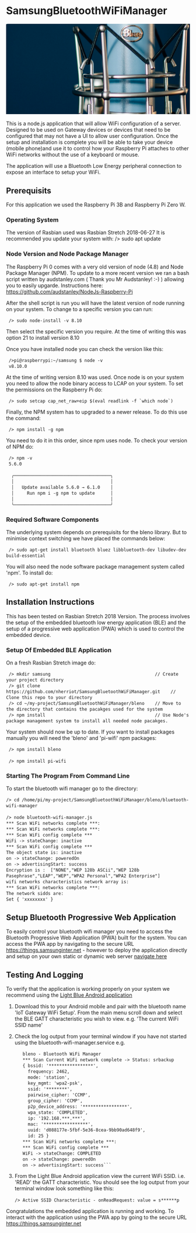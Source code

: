 # SamsungBluetoothWiFiManager

![Main App Screenshot](docs/main-heading-design1.png)

This is a node.js application that will allow WiFi configuration of a server. Designed to be used on Gateway devices or devices that need to be configured that may not have a UI to allow user configuration. Once the setup and installation is complete you will be able to take your device (mobile phone)and use it to control how your Raspberry Pi attaches to other WiFi networks without the use of a keyboard or mouse.

The application will use a Bluetooth Low Energy peripheral connection to expose an interface to setup your WiFi.


## Prerequisits
For this application we used the Raspberry Pi 3B and Raspberry Pi Zero W.

### Operating System
The version of Rasbian used was Rasbian Stretch 2018-06-27
It is recommended you update your system with: /> sudo apt update

### Node Version and Node Package Manager
The Raspberry Pi 0 comes with a very old version of node (4.8) and Node Package Manager (NPM). To update to a more recent version we ran a bash script written by audstanley.com ( Thank you Mr Audstanley! :-) ) allowing you to easily upgarde. Instructions here:
https://github.com/audstanley/NodeJs-Raspberry-Pi

After the shell script is run you will have the latest version of node running on your system. To change to a specific version you can run:

     /> sudo node-install -v 8.10
     
Then select the specific version you require. At the time of writing this was option 21 to install version 8.10

Once you have installed node you can check the version like this:
     
     />pi@raspberrypi:~/samsung $ node -v
     v8.10.0
      
At the time of writing version 8.10 was used. Once node is on your system you need to allow the node binary access to LCAP on your system. To set the permissions on the Raspberry Pi do:

     /> sudo setcap cap_net_raw+eip $(eval readlink -f `which node`)

Finally, the NPM system has to upgraded to a newer release. To do this use the command:

     /> npm install -g npm
     
You need to do it in this order, since npm uses node. To check your version of NPM do:

     /> npm -v
     5.6.0
     
      ╭─────────────────────────────────────╮
      │                                     │
      │   Update available 5.6.0 → 6.1.0    │
      │     Run npm i -g npm to update      │
      │                                     │
      ╰─────────────────────────────────────╯


### Required Software Components
The underlying system depends on prerequisits for the bleno library. But to minimise context switching we have placed the commands below:

     /> sudo apt-get install bluetooth bluez libbluetooth-dev libudev-dev build-essential

You will also need the node software package management system called 'npm'. To install do:

     /> sudo apt-get install npm

   
## Installation Instructions
This has been tested on Rasbian Stretch 2018 Version. The process involves the setup of the embedded bluetooth low energy application (BLE) and the setup of a
progressive web application (PWA) which is used to control the embedded device.

### Setup Of Embedded BLE Application
On a fresh Rasbian Stretch image do:

     /> mkdir samsung                                        // Create your project directory
     /> git clone https://github.com/nherriot/SamsungBluetoothWiFiManager.git    // Clone this repo to your directory
     /> cd ~/my-project/SamsungBluetoothWiFiManager/bleno    // Move to the directory that contains the pacakges used for the system
     /> npm install                                          // Use Node's package management system to install all needed node pacakges.

Your system should now be up to date. If you want to install packages manually you will need the 'bleno' and 'pi-wifi' npm packages:

     /> npm install bleno 
     
     /> npm install pi-wifi

### Starting The Program From Command Line
To start the bluetooth wifi manager go to the directory:

    /> cd /home/pi/my-project/SamsungBluetoothWiFiManager/bleno/bluetooth-wifi-manager
  
    /> node bluetooth-wifi-manager.js
    *** Scan WiFi networks complete ***:
    *** Scan WiFi networks complete ***:
    *** Scan WiFi config complete *** 
    WiFi -> stateChange: inactive
    *** Scan WiFi config complete *** 
    The object state is: inactive
    on -> stateChange: poweredOn
    on -> advertisingStart: success
    Encryption is :  ["NONE","WEP 128b ASCii","WEP 128b Pasephrase","LEAP","WEP","WPA2 Personal","WPA2 Enterprise"]
    wifi networks characteristics network array is: 
    *** Scan WiFi networks complete ***:
    The network sidds are: 
    Set { 'xxxxxxxx' }


## Setup Bluetooth Progressive Web Application
To easily control your bluetooth wifi manager you need to access the Bluetooth Progressive Web Application (PWA) built for the system. You can access the PWA
app by navigating to the secure URL https://things.samsunginter.net - however to deploy the application directly and setup on your own static or dynamic web
server [navigate here](https://github.com/nherriot/SamsungBluetoothWiFiManager/tree/master/webapp)


## Testing And Logging
To verify that the application is working properly on your system we recommend using the [Light Blue Android application](https://play.google.com/store/apps/details?id=com.punchthrough.lightblueexplorer)
1) Download this to your Android mobile and pair with the bluetooth name 'IoT Gateway WiFi Setup'. From the main menu scroll down and select the BLE GATT 
characteristic you wish to view.
e.g. 'The current WiFi SSID name'

2) Check the log output from your terminal window if you have not started using the bluetooth-wifi-manager.service e.g.


     ```/> node bluetooth-wifi-manager.js 
        bleno - Bluetooth WiFi Manager
        *** Scan Current WiFi network complete -> Status: srbackup
        { bssid: '*****************',
          frequency: 2462,
          mode: 'station',
          key_mgmt: 'wpa2-psk',
          ssid: '********',
          pairwise_cipher: 'CCMP',
          group_cipher: 'CCMP',
          p2p_device_address: '*****************',
          wpa_state: 'COMPLETED',
          ip: '192.168.***.***',
          mac: '*****************',
          uuid: 'd088177e-5fbf-5e36-8cea-9bb90ad648f9',
          id: 25 }
        *** Scan WiFi networks complete ***:
        *** Scan WiFi config complete *** 
        WiFi -> stateChange: COMPLETED
        on -> stateChange: poweredOn
        on -> advertisingStart: success```
	
3) From the Light Blue	Android application view the current WiFi SSID. i.e. 'READ' the GATT characteristic. You should see the log output from your terminal
window look something like this:


	```/> Active SSID Characteristic - onReadRequest: value = s******p ```
	
Congratulations the embedded application is running and working. To interact with the application using the PWA	app by going to the 
secure URL https://things.samsunginter.net

